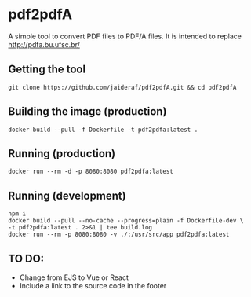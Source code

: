 # pdf2pdfA

A simple tool to convert PDF files to PDF/A files. It is intended to replace http://pdfa.bu.ufsc.br/

## Getting the tool

```
git clone https://github.com/jaideraf/pdf2pdfA.git && cd pdf2pdfA
```

## Building the image (production)

```
docker build --pull -f Dockerfile -t pdf2pdfa:latest .
```

## Running (production)

```
docker run --rm -d -p 8080:8080 pdf2pdfa:latest
```

## Running (development)

```
npm i
docker build --pull --no-cache --progress=plain -f Dockerfile-dev \
-t pdf2pdfa:latest . 2>&1 | tee build.log
docker run --rm -p 8080:8080 -v ./:/usr/src/app pdf2pdfa:latest
```

## TO DO:

- Change from EJS to Vue or React
- Include a link to the source code in the footer


